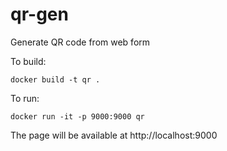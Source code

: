 # qr-gen

Generate QR code from web form

To build:
```
docker build -t qr .
```

To run:
```
docker run -it -p 9000:9000 qr
```

The page will be available at http://localhost:9000

